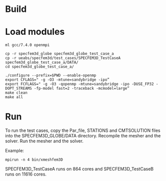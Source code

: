 
# Build 
# Load modules
```
ml gcc/7.4.0 openmpi

cp -r specfem3d_globe specfem3d_globe_test_case_a
cp -r ueabs/specfem3d/test_cases/SPECFEM3D_TestCaseA specfem3d_globe_test_case_a/DATA/
cd specfem3d_globe_test_case_a/

./configure --prefix=$PWD --enable-openmp
export CFLAGS=" -g -O3 -mtune=sandybridge -ipo”
export FCFLAGS=" -g -O3 -qopenmp -mtune=sandybridge -ipo -DUSE_FP32 -DOPT_STREAMS -fp-model fast=2 -traceback -mcmodel=large”
make clean
make all
```

# Run
To run the test cases, copy the Par_file, STATIONS and CMTSOLUTION files into the SPECFEM3D_GLOBE/DATA directory.
Recompile the mesher and the solver.
Run the mesher and the solver.

Example:
```
mpirun -n 4 bin/xmeshfem3D
```
SPECFEM3D_TestCaseA runs on 864 cores and SPECFEM3D_TestCaseB runs on 11616 cores.

